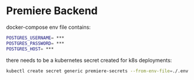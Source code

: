 # Premiere Backend

docker-compose env file contains:

```sh
POSTGRES_USERNAME= ***
POSTGRES_PASSWORD= ***
POSTGRES_HOST= ***
```

there needs to be a kubernetes secret created for k8s deployments:

```bash
kubectl create secret generic premiere-secrets --from-env-file=./.env
```
